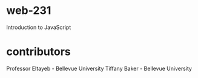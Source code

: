 # web-231
Introduction to JavaScript
# contributors 
Professor Eltayeb - Bellevue University
Tiffany Baker - Bellevue University